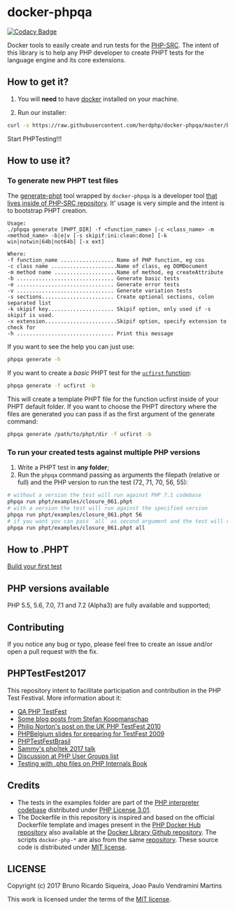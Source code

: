 # docker-phpqa

[![Codacy Badge](https://api.codacy.com/project/badge/Grade/ee6f6e34d4b942c88ad17f3f3f4a36a2)](https://www.codacy.com/app/brunoric/docker-phpqa?utm_source=github.com&utm_medium=referral&utm_content=herdphp/docker-phpqa&utm_campaign=badger)

Docker tools to easily create and run tests for the [PHP-SRC][php-src]. The intent of this library is to help any PHP 
developer to create PHPT tests for the language engine and its core extensions.

## How to get it?

1. You will **need** to have [docker](https://www.docker.com/community-edition) installed on your machine.

2. Run our installer:

````bash
curl -s https://raw.githubusercontent.com/herdphp/docker-phpqa/master/bin/installer.sh | bash
````

Start PHPTesting!!!

## How to use it?

### To generate new PHPT test files

The [generate-phpt][generate-phpt] tool wrapped by `docker-phpqa` is a developer tool 
[that lives inside of PHP-SRC repository][generate-phpt]. It' usage is very simple and the intent is to bootstrap PHPT
creation.

````
Usage:
./phpqa generate [PHPT_DIR] -f <function_name> |-c <class_name> -m <method_name> -b|e|v [-s skipif:ini:clean:done] [-k win|notwin|64b|not64b] [-x ext]

Where:
-f function_name ................. Name of PHP function, eg cos
-c class name .....................Name of class, eg DOMDocument
-m method name ....................Name of method, eg createAttribute
-b ............................... Generate basic tests
-e ............................... Generate error tests
-v ............................... Generate variation tests
-s sections....................... Create optional sections, colon separated list
-k skipif key..................... Skipif option, only used if -s skipif is used.
-x extension.......................Skipif option, specify extension to check for
-h ............................... Print this message
````

If you want to see the help you can just use:

````bash
phpqa generate -h
````

If you want to create a *basic* PHPT test for the [`ucfirst` function][php-function-ucfirst]:

````bash
phpqa generate -f ucfirst -b
````

This will create a template PHPT file for the function ucfirst inside of your PHPT default folder. If you want to choose
the PHPT directory where the files are generated you can pass if as the first argument of the generate command:

````bash
phpqa generate /path/to/phpt/dir -f ucfirst -b
````

### To run your created tests against multiple PHP versions

1. Write a PHPT test in **any folder**;
2. Run the `phpqa` command passing as arguments the filepath (relative or full) and the PHP version to run the test (72, 71, 70, 56, 55):

````bash
# without a version the test will run against PHP 7.1 codebase
phpqa run phpt/examples/closure_061.phpt
# with a version the test will run against the specified version
phpqa run phpt/examples/closure_061.phpt 56
# if you want you can pass `all` as second argument and the test will run against all versions
phpqa run phpt/examples/closure_061.phpt all
````

## How to .PHPT

[Build your first test](https://github.com/herdphp/docker-phpqa/wiki/How-To-PHPT)

## PHP versions available

PHP 5.5, 5.6, 7.0, 7.1 and 7.2 (Alpha3) are fully available and supported;

## Contributing

If you notice any bug or typo, please feel free to create an issue and/or open a pull request with the fix.

## PHPTestFest2017

This repository intent to facilitate participation and contribution in the PHP Test Festival. More information about it:

* [QA PHP TestFest](https://wiki.php.net/qa/testfest)
* [Some blog posts from Stefan Koopmanschap](http://leftontheweb.com/blog/categories/testfest)
* [Philip Norton's post on the UK PHP TestFest 2010](http://www.hashbangcode.com/blog/php-testfest-uk-2010-and-testing-php)
* [PHPBelgium slides for preparing for TestFest 2009](https://www.slideshare.net/PHPBelgium/preparation-for-php-test-fest-2009)
* [PHPTestFestBrasil](https://phptestfestbrasil.github.io)
* [Sammy's php|tek 2017 talk](https://speakerdeck.com/sammyk/writing-tests-for-php-source-php-tek-2017)
* [Discussion at PHP User Groups list](https://groups.google.com/a/phpcommunity.org/forum/?utm_medium=email&utm_source=footer#!topic/testfest/-C2pcxod65g)
* [Testing with .php files on PHP Internals Book](https://www.phpinternalsbook.com/tests/introduction.html)

## Credits

* The tests in the examples folder are part of the [PHP interpreter codebase][php-src] distributed under [PHP License 3.01][php-license].
* The Dockerfile in this repository is inspired and based on the official Dockerfile template and images present in the
[PHP Docker Hub repository][php-docker] also available at the [Docker Library Github repository][docker-lib-php]. The
scripts `docker-php-*` are also from the same [repository][docker-lib-php]. These source code is distributed under [MIT license][docker-lib-php-license].

## LICENSE

Copyright (c) 2017 Bruno Ricardo Siqueira, Joao Paulo Vendramini Martins

This work is licensed under the terms of the [MIT license][license].

[php-src]: https://github.com/php/php-src
[php-docker]: https://hub.docker.com/_/php/
[php-license]: https://github.com/php/php-src/blob/master/LICENSE
[docker-lib-php]: https://github.com/docker-library/php
[docker-lib-php-license]: https://github.com/docker-library/php/blob/master/LICENSE
[license]: https://github.com/herdphp/docker-phpqa/blob/master/LICENSE
[generate-phpt]: https://github.com/php/php-src/tree/master/scripts/dev/generate-phpt
[php-function-ucfirst]: http://php.net/manual/en/function.ucfirst.php
